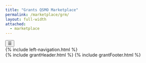 ```yaml
---
title: "Grants QSMO Marketplace"
permalink: /marketplace/grm/
layout: full-width
attached:
  - marketplace
---
```


<div class="grid-container">
<button class="menu-toggle" onclick="toggleSidebar()">☰</button>
  <div id="esgms-header" class="grid-row">
    {% include left-navigation.html %}
    <div class="column-left desktop:grid-col-9">
      {% include grantHeader.html %}
    <!-- <div class="home-content">
        <div class="intro-text">
      <div class="text">
        <p>The Grants QSMO modernizes and streamlines federal grants management systems for applicants, recipients, and federal agencies by offering a marketplace of validated, high-quality solutions that support every stage of the grants management lifecycle.</p>
        <p>Whether you're looking to enhance mission delivery, streamline operations, or improve data sharing, the Grants QSMO is your trusted resource.</p>
      </div>
      <div class="image">
        <img src="" alt="Capitol building with flag">
      </div>
    </div>
    <p class="italic-bold">
          Explore our offerings, connect with our team, and discover how we’re transforming federal grants management – together.
        </p>
    <div class="buttons">
      <a href="#" class="button">FEDERAL GRANTS <br>SYSTEMS HUB</a>
      <a href="#" class="button">GRANTS QSMO <br>MARKETPLACE</a>
      <a href="#" class="button">TOOLS FOR <br>AGENCIES</a>
    </div>
    <p class="paragraph">
      The Grants QSMO connects agencies with vetted grants management solutions through a dynamic marketplace, driving efficiency, transparency, and informed decision-making. By engaging stakeholders, implementing data standards, and providing a central hub for grants-related information, it ensures continuous improvement in federal grants administration.
    </p>
      </div>-->
      {% include grantFooter.html %}
    </div> 
  </div>
</div>
